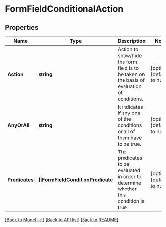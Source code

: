# FormFieldConditionalAction

## Properties
Name | Type | Description | Notes
------------ | ------------- | ------------- | -------------
**Action** | **string** | Action to show/hide the form field is to be taken on the basis of evaluation of conditions. | [optional] [default to null]
**AnyOrAll** | **string** | It indicates if any one of the conditions or all of them have to be true. | [optional] [default to null]
**Predicates** | [**[]FormFieldConditionPredicate**](FormFieldConditionPredicate.md) | The predicates to be evaluated in order to determine whether this condition is true | [optional] [default to null]

[[Back to Model list]](../README.md#documentation-for-models) [[Back to API list]](../README.md#documentation-for-api-endpoints) [[Back to README]](../README.md)


